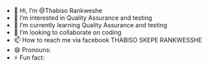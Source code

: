 - 👋 Hi, I’m @Thabiso Rankweshe
- 👀 I’m interested in Quality Assurance and testing 
- 🌱 I’m currently learning Quality Assurance and testing 
- 💞️ I’m looking to collaborate on coding 
- 📫 How to reach me via facebook THABISO SKEPE RANKWESSHE
- 😄 Pronouns:
- ⚡ Fun fact:

<!---
RSTnkweshe/RSTnkweshe is a ✨ special ✨ repository because its `README.md` (this file) appears on your GitHub profile.
You can click the Preview link to take a look at your changes.
--->
